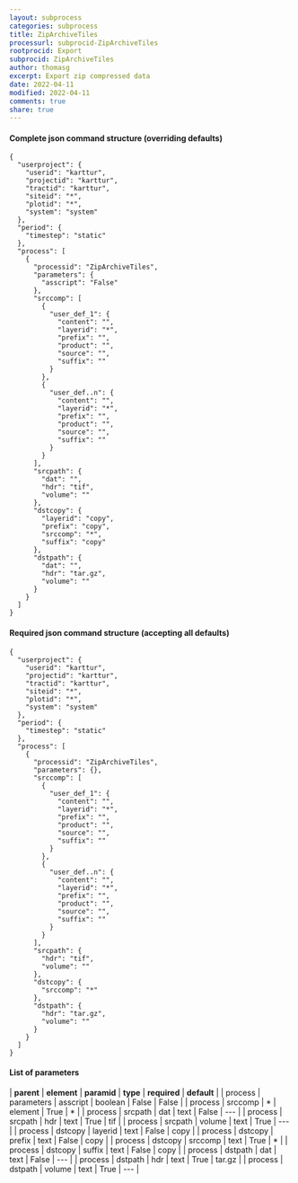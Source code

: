 ```yaml
---
layout: subprocess
categories: subprocess
title: ZipArchiveTiles
processurl: subprocid-ZipArchiveTiles
rootprocid: Export
subprocid: ZipArchiveTiles
author: thomasg
excerpt: Export zip compressed data
date: 2022-04-11
modified: 2022-04-11
comments: true
share: true
---
```


#### Complete json command structure (overriding defaults)
```
{
  "userproject": {
    "userid": "karttur",
    "projectid": "karttur",
    "tractid": "karttur",
    "siteid": "*",
    "plotid": "*",
    "system": "system"
  },
  "period": {
    "timestep": "static"
  },
  "process": [
    {
      "processid": "ZipArchiveTiles",
      "parameters": {
        "asscript": "False"
      },
      "srccomp": [
        {
          "user_def_1": {
            "content": "",
            "layerid": "*",
            "prefix": "",
            "product": "",
            "source": "",
            "suffix": ""
          }
        },
        {
          "user_def..n": {
            "content": "",
            "layerid": "*",
            "prefix": "",
            "product": "",
            "source": "",
            "suffix": ""
          }
        }
      ],
      "srcpath": {
        "dat": "",
        "hdr": "tif",
        "volume": ""
      },
      "dstcopy": {
        "layerid": "copy",
        "prefix": "copy",
        "srccomp": "*",
        "suffix": "copy"
      },
      "dstpath": {
        "dat": "",
        "hdr": "tar.gz",
        "volume": ""
      }
    }
  ]
}
```
#### Required json command structure (accepting all defaults)
```
{
  "userproject": {
    "userid": "karttur",
    "projectid": "karttur",
    "tractid": "karttur",
    "siteid": "*",
    "plotid": "*",
    "system": "system"
  },
  "period": {
    "timestep": "static"
  },
  "process": [
    {
      "processid": "ZipArchiveTiles",
      "parameters": {},
      "srccomp": [
        {
          "user_def_1": {
            "content": "",
            "layerid": "*",
            "prefix": "",
            "product": "",
            "source": "",
            "suffix": ""
          }
        },
        {
          "user_def..n": {
            "content": "",
            "layerid": "*",
            "prefix": "",
            "product": "",
            "source": "",
            "suffix": ""
          }
        }
      ],
      "srcpath": {
        "hdr": "tif",
        "volume": ""
      },
      "dstcopy": {
        "srccomp": "*"
      },
      "dstpath": {
        "hdr": "tar.gz",
        "volume": ""
      }
    }
  ]
}
```
#### List of parameters

| **parent** | **element** | **paramid** | **type** | **required** | **default** |
| process | parameters | asscript | boolean | False | False |
| process | srccomp | * | element | True | * |
| process | srcpath | dat | text | False | --- |
| process | srcpath | hdr | text | True | tif |
| process | srcpath | volume | text | True | --- |
| process | dstcopy | layerid | text | False | copy |
| process | dstcopy | prefix | text | False | copy |
| process | dstcopy | srccomp | text | True | * |
| process | dstcopy | suffix | text | False | copy |
| process | dstpath | dat | text | False | --- |
| process | dstpath | hdr | text | True | tar.gz |
| process | dstpath | volume | text | True | --- |
